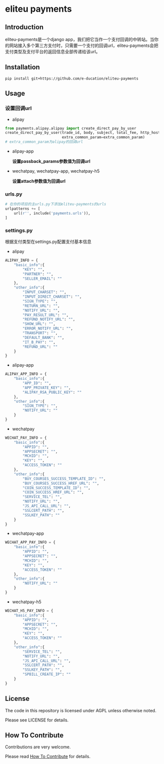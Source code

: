 # eliteu payments

Introduction
------------
eliteu-payments是一个django app，我们把它当作一个支付回调的中转站。当你的网站接入多个第三方支付时，只需要一个支付的回调url，eliteu-payments会把支付类型及支付平台的返回信息全部传递给该url。


Installation
------------
```shell
pip install git+https://github.com/e-ducation/eliteu-payments
```

Usage
-----

### 设置回调url
- alipay
```python
from payments.alipay.alipay import create_direct_pay_by_user
create_direct_pay_by_user(trade_id, body, subject, total_fee, http_host,
                          extra_common_param=extra_common_param)
# extra_common_param为alipay的回调url
```
- alipay-app

    **设置passback_params参数值为回调url**

- wechatpay, wechatpay-app, wechatpay-h5

    **设置attach参数值为回调url**

### urls.py
```python
# 在你的项目的主urls.py下添加eliteu-payments的urls
urlpatterns += [
    url(r'', include('payments.urls')),
]
```

### settings.py

根据支付类型在settings.py配置支付基本信息

- alipay
```python
ALIPAY_INFO = {
    "basic_info":{
        "KEY": "",
        "PARTNER": "",
        "SELLER_EMAIL": ""
    },
    "other_info":{
        "INPUT_CHARSET": "",
        "INPUT_DIRECT_CHARSET": "",
        "SIGN_TYPE": "",
        "RETURN_URL": "",
        "NOTIFY_URL": "",
        "PAY_RESULT_URL": "",
        "REFUND_NOTIFY_URL": "",
        "SHOW_URL": "",
        "ERROR_NOTIFY_URL": "",
        "TRANSPORT": "",
        "DEFAULT_BANK": "",
        "IT_B_PAY": "",
        "REFUND_URL": ""
    }
}
```
- alipay-app
```python
ALIPAY_APP_INFO = {
    "basic_info":{
        "APP_ID": "",
        "APP_PRIVATE_KEY": "",
        "ALIPAY_RSA_PUBLIC_KEY": ""
    },
    "other_info":{
        "SIGN_TYPE": "",
        "NOTIFY_URL": ""
    }
}
```

- wechatpay
```python
WECHAT_PAY_INFO = {
    "basic_info":{
        "APPID": "",
        "APPSECRET": "",
        "MCHID": "",
        "KEY": "",
        "ACCESS_TOKEN": ""
    },
    "other_info":{
        "BUY_COURSES_SUCCESS_TEMPLATE_ID": "",
        "BUY_COURSES_SUCCESS_HREF_URL": "",
        "COIN_SUCCESS_TEMPLATE_ID": "",
        "COIN_SUCCESS_HREF_URL": "",
        "SERVICE_TEL": "",
        "NOTIFY_URL": "",
        "JS_API_CALL_URL": "",
        "SSLCERT_PATH": "",
        "SSLKEY_PATH": ""
    }
}
```
- wechatpay-app
```python
WECHAT_APP_PAY_INFO = {
    "basic_info":{
        "APPID": "",
        "APPSECRET": "",
        "MCHID": "",
        "KEY": "",
        "ACCESS_TOKEN": ""
    },
    "other_info":{
        "NOTIFY_URL": ""
    }
}
```
- wechatpay-h5
```python
WECHAT_H5_PAY_INFO = {
    "basic_info":{
        "APPID": "",
        "APPSECRET": "",
        "MCHID": "",
        "KEY": "",
        "ACCESS_TOKEN": ""
    },
    "other_info":{
        "SERVICE_TEL": "",
        "NOTIFY_URL": "",
        "JS_API_CALL_URL": "",
        "SSLCERT_PATH": "",
        "SSLKEY_PATH": "",
        "SPBILL_CREATE_IP": ""
    }
}
```


License
-------

The code in this repository is licensed under AGPL unless otherwise noted.

Please see LICENSE for details.

How To Contribute
-----------------

Contributions are very welcome.

Please read [How To Contribute](https://github.com/e-ducation/eliteu-payments/blob/master/CONTRIBUTING.md) for details.
